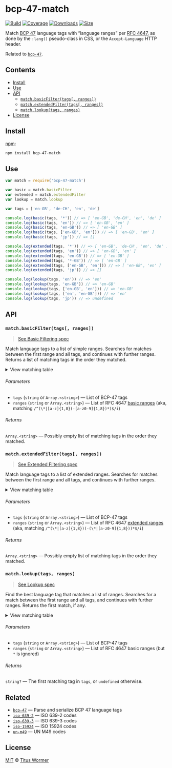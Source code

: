 <!--lint disable no-html-->

# bcp-47-match

[![Build][build-badge]][build]
[![Coverage][coverage-badge]][coverage]
[![Downloads][downloads-badge]][downloads]
[![Size][size-badge]][size]

Match [BCP 47][spec] language tags with “language ranges” per [RFC 4647][match],
as done by the `:lang()` pseudo-class in CSS, or the `Accept-Language` HTTP
header.

Related to [`bcp-47`][bcp47].

## Contents

*   [Install](#install)
*   [Use](#use)
*   [API](#api)
    *   [`match.basicFilter(tags[, ranges])`](#matchbasicfiltertags-ranges)
    *   [`match.extendedFilter(tags[, ranges])`](#matchextendedfiltertags-ranges)
    *   [`match.lookup(tags, ranges)`](#matchlookuptags-ranges)
*   [License](#license)

## Install

[npm][]:

```sh
npm install bcp-47-match
```

## Use

```js
var match = require('bcp-47-match')

var basic = match.basicFilter
var extended = match.extendedFilter
var lookup = match.lookup

var tags = ['en-GB', 'de-CH', 'en', 'de']

console.log(basic(tags, '*')) // => [ 'en-GB', 'de-CH', 'en', 'de' ]
console.log(basic(tags, 'en')) // => [ 'en-GB', 'en' ]
console.log(basic(tags, 'en-GB')) // => [ 'en-GB' ]
console.log(basic(tags, ['en-GB', 'en'])) // => [ 'en-GB', 'en' ]
console.log(basic(tags, 'jp')) // => []

console.log(extended(tags, '*')) // => [ 'en-GB', 'de-CH', 'en', 'de' ]
console.log(extended(tags, 'en')) // => [ 'en-GB', 'en' ]
console.log(extended(tags, 'en-GB')) // => [ 'en-GB' ]
console.log(extended(tags, '*-GB')) // => [ 'en-GB' ]
console.log(extended(tags, ['en-GB', 'en'])) // => [ 'en-GB', 'en' ]
console.log(extended(tags, 'jp')) // => []

console.log(lookup(tags, 'en')) // => 'en'
console.log(lookup(tags, 'en-GB')) // => 'en-GB'
console.log(lookup(tags, ['en-GB', 'en'])) // => 'en-GB'
console.log(lookup(tags, ['en', 'en-GB'])) // => 'en'
console.log(lookup(tags, 'jp')) // => undefined
```

## API

### `match.basicFilter(tags[, ranges])`

> [See Basic Filtering spec](https://tools.ietf.org/html/rfc4647#section-3.3.1)

Match language tags to a list of simple ranges.
Searches for matches between the first range and all tags, and continues
with further ranges.
Returns a list of matching tags in the order they matched.

<details><summary>View matching table</summary>

| Basic Filter | \* | de | de-CH | de-DE | de-\*-DE | \*-CH |
| ------------ | --- | --- | ----- | ----- | -------- | ----- |
| de | ✔︎ | ✔︎ |  |  |  |  |
| de-CH | ✔︎ | ✔︎ | ✔︎ |  |  |  |
| de-CH-1996 | ✔︎ | ✔︎ | ✔︎ |  |  |  |
| de-DE | ✔︎ | ✔︎ |  | ✔︎ |  |  |
| de-DE-1996 | ✔︎ | ✔︎ |  | ✔︎ |  |  |
| de-DE-x-goethe | ✔︎ | ✔︎ |  | ✔︎ |  |  |
| de-Deva | ✔︎ | ✔︎ |  |  |  |  |
| de-Deva-DE | ✔︎ | ✔︎ |  |  |  |  |
| de-Latf-DE | ✔︎ | ✔︎ |  |  |  |  |
| de-Latn-DE | ✔︎ | ✔︎ |  |  |  |  |
| de-Latn-DE-1996 | ✔︎ | ✔︎ |  |  |  |  |
| de-x-DE | ✔︎ | ✔︎ |  |  |  |  |
| en | ✔︎ |  |  |  |  |  |
| en-GB | ✔︎ |  |  |  |  |  |
| zh | ✔︎ |  |  |  |  |  |
| zh-Hans | ✔︎ |  |  |  |  |  |
| zh-Hant | ✔︎ |  |  |  |  |  |

</details>

###### Parameters

*   `tags` (`string` or `Array.<string>`) — List of BCP-47 tags
*   `ranges` (`string` or `Array.<string>`) — List of RFC 4647
    [basic ranges][basic-range]
    (aka, matching `/^(\*|[a-z]{1,8}(-[a-z0-9]{1,8})*)$/i`)

###### Returns

`Array.<string>` — Possibly empty list of matching tags in the order they
matched.

### `match.extendedFilter(tags[, ranges])`

> [See Extended Filtering spec](https://tools.ietf.org/html/rfc4647#section-3.3.2)

Match language tags to a list of extended ranges.
Searches for matches between the first range and all tags, and continues
with further ranges.

<details><summary>View matching table</summary>

| Extended Filter | \* | de | de-CH | de-DE | de-\*-DE | \*-CH |
| --------------- | --- | --- | ----- | ----- | -------- | ----- |
| de | ✔︎ | ✔︎ |  |  |  |  |
| de-CH | ✔︎ | ✔︎ | ✔︎ |  |  | ✔︎ |
| de-CH-1996 | ✔︎ | ✔︎ | ✔︎ |  |  | ✔︎ |
| de-DE | ✔︎ | ✔︎ |  | ✔︎ | ✔︎ |  |
| de-DE-1996 | ✔︎ | ✔︎ |  | ✔︎ | ✔︎ |  |
| de-DE-x-goethe | ✔︎ | ✔︎ |  | ✔︎ | ✔︎ |  |
| de-Deva | ✔︎ | ✔︎ |  |  |  |  |
| de-Deva-DE | ✔︎ | ✔︎ |  | ✔︎ | ✔︎ |  |
| de-Latf-DE | ✔︎ | ✔︎ |  | ✔︎ | ✔︎ |  |
| de-Latn-DE | ✔︎ | ✔︎ |  | ✔︎ | ✔︎ |  |
| de-Latn-DE-1996 | ✔︎ | ✔︎ |  | ✔︎ | ✔︎ |  |
| de-x-DE | ✔︎ | ✔︎ |  |  |  |  |
| en | ✔︎ |  |  |  |  |  |
| en-GB | ✔︎ |  |  |  |  |  |
| zh | ✔︎ |  |  |  |  |  |
| zh-Hans | ✔︎ |  |  |  |  |  |
| zh-Hant | ✔︎ |  |  |  |  |  |

</details>

###### Parameters

*   `tags` (`string` or `Array.<string>`) — List of BCP-47 tags
*   `ranges` (`string` or `Array.<string>`) — List of RFC 4647
    [extended ranges][extended-range]
    (aka, matching `/^(\*|[a-z]{1,8})(-(\*|[a-z0-9]{1,8}))*$/i`)

###### Returns

`Array.<string>` — Possibly empty list of matching tags in the order they
matched.

### `match.lookup(tags, ranges)`

> [See Lookup spec](https://tools.ietf.org/html/rfc4647#section-3.4)

Find the best language tag that matches a list of ranges.
Searches for a match between the first range and all tags, and continues
with further ranges.
Returns the first match, if any.

<details><summary>View matching table</summary>

| Lookup | \* | de | de-CH | de-DE | de-\*-DE | \*-CH |
| ------ | --- | --- | ----- | ----- | -------- | ----- |
| de |  | ✔︎︎ | ✔︎︎ | ✔︎ | ✔︎ | ✔︎ |
| de-CH |  |  | ✔︎ |  |  | ✔︎ |
| de-CH-1996 |  |  |  |  |  | ✔︎ |
| de-DE |  |  |  | ✔︎ |  | ✔︎ |
| de-DE-1996 |  |  |  |  |  | ✔︎ |
| de-DE-x-goethe |  |  |  |  |  | ✔︎ |
| de-Deva |  |  |  |  |  | ✔︎ |
| de-Deva-DE |  |  |  |  |  | ✔︎ |
| de-Latf-DE |  |  |  |  |  | ✔︎ |
| de-Latn-DE |  |  |  |  |  | ✔︎ |
| de-Latn-DE-1996 |  |  |  |  |  | ✔︎ |
| de-x-DE |  |  |  |  |  | ✔︎ |
| en |  |  |  |  |  | ✔︎ |
| en-GB |  |  |  |  |  | ✔︎ |
| zh |  |  |  |  |  | ✔︎ |
| zh-Hans |  |  |  |  |  | ✔︎ |
| zh-Hant |  |  |  |  |  | ✔︎ |

</details>

###### Parameters

*   `tags` (`string` or `Array.<string>`) — List of BCP-47 tags
*   `ranges` (`string` or `Array.<string>`) — List of RFC 4647 basic ranges
    (but `*` is ignored)

###### Returns

`string?` — The first matching tag in `tags`, or `undefined` otherwise.

## Related

*   [`bcp-47`](https://github.com/wooorm/bcp-47)
    — Parse and serialize BCP 47 language tags
*   [`iso-639-2`](https://github.com/wooorm/iso-639-2)
    — ISO 639-2 codes
*   [`iso-639-3`](https://github.com/wooorm/iso-639-3)
    — ISO 639-3 codes
*   [`iso-15924`](https://github.com/wooorm/iso-15924)
    — ISO 15924 codes
*   [`un-m49`](https://github.com/wooorm/un-m49)
    — UN M49 codes

## License

[MIT][license] © [Titus Wormer][author]

<!-- Definitions -->

[build-badge]: https://img.shields.io/travis/wooorm/bcp-47-match.svg

[build]: https://travis-ci.org/wooorm/bcp-47-match

[coverage-badge]: https://img.shields.io/codecov/c/github/wooorm/bcp-47-match.svg

[coverage]: https://codecov.io/github/wooorm/bcp-47-match

[downloads-badge]: https://img.shields.io/npm/dm/bcp-47-match.svg

[downloads]: https://www.npmjs.com/package/bcp-47-match

[size-badge]: https://img.shields.io/bundlephobia/minzip/bcp-47-match.svg

[size]: https://bundlephobia.com/result?p=bcp-47-match

[npm]: https://docs.npmjs.com/cli/install

[license]: license

[author]: https://wooorm.com

[bcp47]: https://github.com/wooorm/bcp-47

[spec]: https://tools.ietf.org/html/bcp47

[match]: https://tools.ietf.org/html/rfc4647

[basic-range]: https://tools.ietf.org/html/rfc4647#section-2.1

[extended-range]: https://tools.ietf.org/html/rfc4647#section-2.2
